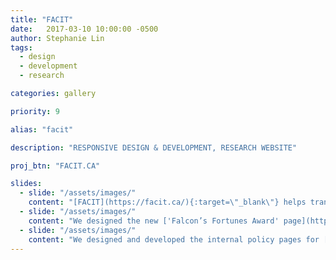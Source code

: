```yaml
---
title: "FACIT"
date:   2017-03-10 10:00:00 -0500
author: Stephanie Lin
tags:
  - design
  - development
  - research

categories: gallery

priority: 9

alias: "facit"

description: "RESPONSIVE DESIGN & DEVELOPMENT, RESEARCH WEBSITE"

proj_btn: "FACIT.CA"

slides:
  - slide: "/assets/images/"
    content: "[FACIT](https://facit.ca/){:target=\"_blank\"} helps transform groundbreaking cancer research in Ontario into commercial opportunities. We are currently in the design phase of FACIT’s gateway to the OICR Project Portfolio featuring an interactive 'asset map visualization system' to showcase OICR's translational research projects."
  - slide: "/assets/images/"
    content: "We designed the new ['Falcon’s Fortunes Award' page](https://facit.ca/falcons-fortunes){:target=\"_blank\"} to look and feel consistent with the FACIT website and feature current and past winners – biotech entrepreneurs who’s innovative ideas were selected for funding by 'FACIT’s Falcons'."
  - slide: "/assets/images/"
    content: "We designed and developed the internal policy pages for [FACIT](https://facit.ca/){:target=\"_blank\"} so members can quickly scan and find the information they need."    
---
```

